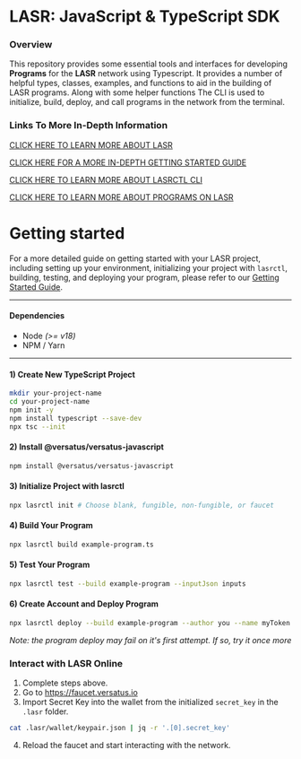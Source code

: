 # LASR: JavaScript & TypeScript SDK

### Overview
This repository provides some essential tools and interfaces for developing 
**Programs** for the **LASR** network using Typescript.
It provides a number of helpful types, classes,
examples, and functions to aid in the building of LASR programs. 
Along with some helper functions The CLI is used to 
initialize, build, deploy, and call programs in the network from the terminal.

### Links To More In-Depth Information
[CLICK HERE TO LEARN MORE ABOUT LASR
](https://github.com/versatus/versatus-javascript/blob/main/LASR.md)

[CLICK HERE FOR A MORE IN-DEPTH GETTING STARTED GUIDE
](https://github.com/versatus/versatus-javascript/blob/main/GETTING_STARTED.md)

[CLICK HERE TO LEARN MORE ABOUT LASRCTL CLI
](https://github.com/versatus/versatus-javascript/blob/main/src/lasrctl/README.md)

[CLICK HERE TO LEARN MORE ABOUT PROGRAMS ON LASR
](https://github.com/versatus/versatus-javascript/blob/main/src/lib/programs/README.md)



# Getting started

For a more detailed guide on getting started with your LASR project, including setting up your environment, initializing your project with `lasrctl`, building, testing, and deploying your program, please refer to our [Getting Started Guide](https://github.com/versatus/versatus-javascript/blob/main/GETTING_STARTED.md).

<hr />

#### Dependencies
* Node _(>= v18)_
* NPM / Yarn

<hr/>

#### 1) Create New TypeScript Project
```bash
mkdir your-project-name
cd your-project-name
npm init -y
npm install typescript --save-dev
npx tsc --init
```

#### 2) Install @versatus/versatus-javascript
```bash
npm install @versatus/versatus-javascript
```

#### 3) Initialize Project with lasrctl
```bash
npx lasrctl init # Choose blank, fungible, non-fungible, or faucet
```

#### 4) Build Your Program
```bash
npx lasrctl build example-program.ts
```

#### 5) Test Your Program
```bash
npx lasrctl test --build example-program --inputJson inputs
```
#### 6) Create Account and Deploy Program
```bash
npx lasrctl deploy --build example-program --author you --name myToken --symbol MYTOKEN --programName "My first token on LASR" --initializedSupply 10000000 --totalSupply 10000000 --inputs '{"imgUrl":"https://pbs.twimg.com/profile_images/1704511091236020224/aOByHnoK_400x400.jpg","conversionRate":"1","paymentProgramAddress":"0xa60c7238d98c7ecef8659a18c2e8c6265327f280"}' --network stable
```
_Note: the program deploy may fail on it's first attempt. If so, try it once more_

### Interact with LASR Online 
1) Complete steps above. 
2) Go to https://faucet.versatus.io 
3) Import Secret Key into the wallet from the initialized `secret_key` in the `.lasr` folder.
```bash
cat .lasr/wallet/keypair.json | jq -r '.[0].secret_key' 
```
4) Reload the faucet and start interacting with the network.
